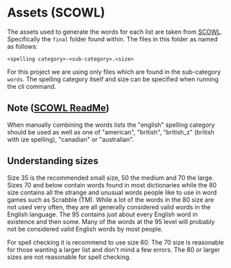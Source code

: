 # Assets (SCOWL)

The assets used to generate the words for each list are taken from [SCOWL](http://wordlist.aspell.net/). Specifically
the `final` folder found within. The files in this folder as named as follows:

```
<spelling category>-<sub-category>.<size>
```

For this project we are using only files which are found in the sub-category `words`. The spelling category itself and size can be specified when running the cli command.

## Note ([SCOWL ReadMe](http://wordlist.aspell.net/scowl-readme/))

When manually combining the words lists the "english" spelling category should be used as well as one of "american", "british", "british_z" (british with ize spelling), "canadian" or "australian".

## Understanding sizes

Size 35 is the recommended small size, 50 the medium and 70 the large. Sizes 70 and below contain words found in most dictionaries while the 80 size contains all the strange and unusual words people like to use in word games such as Scrabble (TM). While a lot of the words in the 80 size are not used very often, they are all generally considered valid words in the English language. The 95 contains just about every English word in existence and then some. Many of the words at the 95 level will probably not be considered valid English words by most people.

For spell checking it is recommend to use size 60. The 70 size is reasonable for those wanting a larger list and don't mind a few errors. The 80 or larger sizes are not reasonable for spell checking.
